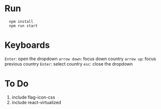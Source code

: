# Run
```
  npm install 
  npm run start

```

# Keyboards
`Enter`: open the dropdown
`arrow down`: focus down country
`arrow up`: focus previous country
`Enter`: select country
`esc`: close the dropdown


# To Do
1. include flag-icon-css
2. include react-virtualized